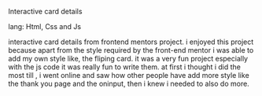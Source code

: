 Interactive card details

lang: Html, Css and Js

interactive card details from frontend mentors project.
i enjoyed this project because apart from the style required by the front-end mentor i was able to add my own style like, the fliping card.
it was a very fun project especially with the js code it was really fun to write them.
at first i thought i did the most till , i went online and saw how other people have add more style like the thank you page and the oninput, then i knew i needed to also do more.

